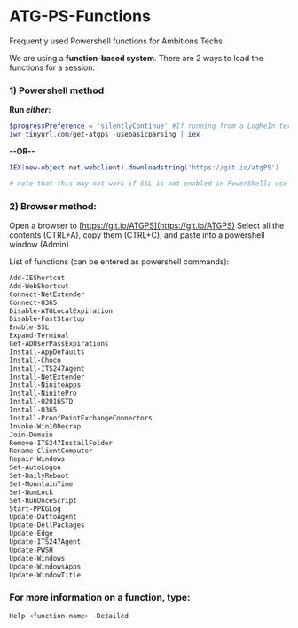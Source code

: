 # ATG-PS-Functions
Frequently used Powershell functions for Ambitions Techs

We are using a **function-based system**. There are 2 ways to load the functions for a session:

### 1) Powershell method ###

**Run _either_:**
```powershell
$progressPreference = 'silentlyContinue' #If running from a LogMeIn terminal
iwr tinyurl.com/get-atgps -usebasicparsing | iex
```

**--OR--**

```powershell
IEX(new-object net.webclient).downloadstring('https://git.io/atgPS')

# note that this may not work if SSL is not enabled in PowerShell; use the above tinyurl method for http
```

### 2) Browser method: ###
Open a browser to [https://git.io/ATGPS](https://git.io/ATGPS)
Select all the contents (CTRL+A), copy them (CTRL+C), and paste into a powershell window (Admin)


List of functions (can be entered as powershell commands):
```powershell
Add-IEShortcut
Add-WebShortcut
Connect-NetExtender
Connect-O365
Disable-ATGLocalExpiration
Disable-FastStartup
Enable-SSL
Expand-Terminal
Get-ADUserPassExpirations
Install-AppDefaults
Install-Choco
Install-ITS247Agent
Install-NetExtender
Install-NiniteApps
Install-NinitePro
Install-O2016STD
Install-O365
Install-ProofPointExchangeConnectors
Invoke-Win10Decrap
Join-Domain
Remove-ITS247InstallFolder
Rename-ClientComputer
Repair-Windows
Set-AutoLogon
Set-DailyReboot
Set-MountainTime
Set-NumLock
Set-RunOnceScript
Start-PPKGLog
Update-DattoAgent
Update-DellPackages
Update-Edge
Update-ITS247Agent
Update-PWSH
Update-Windows
Update-WindowsApps
Update-WindowTitle
```
### For more information on a function, type:
```powershell 
Help <function-name> -Detailed
```
